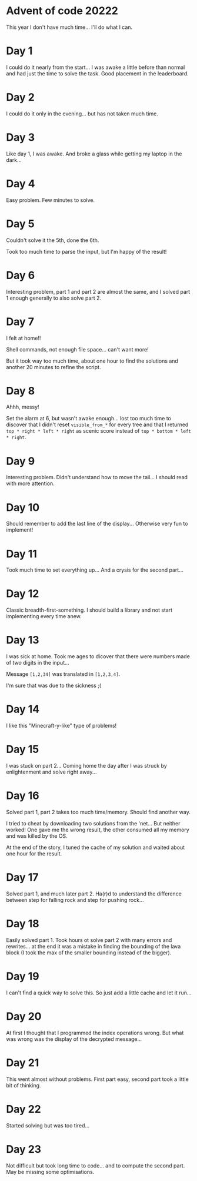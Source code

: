 # Advent of code 20222

This year I don't have much time...
I'll do what I can.

# Day 1

I could do it nearly from the start...
I was awake a little before than normal and had just the
time to solve the task.
Good placement in the leaderboard.

# Day 2

I could do it only in the evening... but has not taken much time.


# Day 3

Like day 1, I was awake.
And broke a glass while getting my laptop in the dark...

# Day 4

Easy problem. Few minutes to solve.

# Day 5

Couldn't solve it the 5th, done the 6th.

Took too much time to parse the input, but I'm happy of the result!

# Day 6

Interesting problem, part 1 and part 2 are almost the same, and I solved
part 1 enough generally to also solve part 2.

# Day 7

I felt at home!!

Shell commands, not enough file space... can't want more!

But it took way too much time, about one hour to find the solutions and
another 20 minutes to refine the script.

# Day 8

Ahhh, messy!

Set the alarm at 6, but wasn't awake enough... lost too much time
to discover that I didn't reset ```visible_from_*``` for every tree and
that I returned ```top * right * left * right``` as scenic score
instead of ```top * bottom * left * right```.


# Day 9

Interesting problem. Didn't understand how to move the tail...
I should read with more attention.

# Day 10

Should remember to add the last line of the display...
Otherwise very fun to implement!

# Day 11

Took much time to set everything up...
And a crysis for the second part...

# Day 12

Classic breadth-first-something. I should build a library
and not start implementing every time anew.

# Day 13

I was sick at home.
Took me ages to dicover that there were numbers
made of *two* digits in the input...

Message `[1,2,34]` was translated in `[1,2,3,4]`.

I'm sure that was due to the sickness ;(

# Day 14

I like this "Minecraft-y-like" type of problems!

# Day 15

I was stuck on part 2... Coming home the day after I was struck
by enlightenment and solve right away...

# Day 16

Solved part 1, part 2 takes too much time/memory. Should find another way.

I tried to cheat by downloading two solutions from the 'net... But neither
worked! One gave me the wrong result, the other consumed all my memory
and was killed by the OS.

At the end of the story, I tuned the cache of my solution and waited
about one hour for the result.

# Day 17

Solved part 1, and much later part 2. Ha(r)d to understand the difference between
step for falling rock and step for pushing rock...

# Day 18

Easily solved part 1. Took hours ot solve part 2 with many errors and rewrites...
at the end it was a mistake in finding the bounding of the lava block
(I took the max of the smaller bounding instead of the bigger).

# Day 19

I can't find a quick way to solve this.
So just add a little cache and let it run...

# Day 20

At first I thought that I programmed the index operations wrong.
But what was wrong was the display of the decrypted message...

# Day 21

This went almost without problems. First part easy, second part took a little bit
of thinking.

# Day 22

Started solving but was too tired...

# Day 23

Not difficult but took long time to code... and to compute the second part.
May be missing some optimisations.
